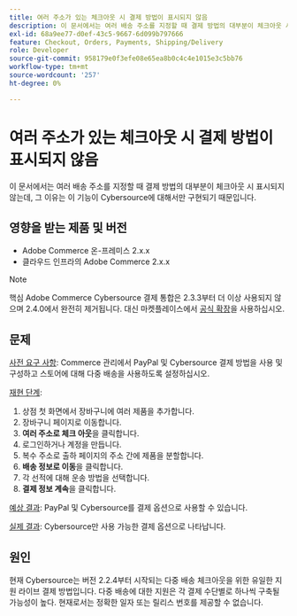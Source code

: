 ```yaml
---
title: 여러 주소가 있는 체크아웃 시 결제 방법이 표시되지 않음
description: 이 문서에서는 여러 배송 주소를 지정할 때 결제 방법의 대부분이 체크아웃 시 표시되지 않는데, 그 이유는 이 기능이 Cybersource에 대해서만 구현되기 때문입니다.
exl-id: 68a9ee77-d0ef-43c5-9667-6d099b797666
feature: Checkout, Orders, Payments, Shipping/Delivery
role: Developer
source-git-commit: 958179e0f3efe08e65ea8b0c4c4e1015e3c5bb76
workflow-type: tm+mt
source-wordcount: '257'
ht-degree: 0%

---
```


# 여러 주소가 있는 체크아웃 시 결제 방법이 표시되지 않음

이 문서에서는 여러 배송 주소를 지정할 때 결제 방법의 대부분이 체크아웃 시 표시되지 않는데, 그 이유는 이 기능이 Cybersource에 대해서만 구현되기 때문입니다.

## 영향을 받는 제품 및 버전

* Adobe Commerce 온-프레미스 2.x.x
* 클라우드 인프라의 Adobe Commerce 2.x.x

>[!NOTE]
>
>핵심 Adobe Commerce Cybersource 결제 통합은 2.3.3부터 더 이상 사용되지 않으며 2.4.0에서 완전히 제거됩니다. 대신 마켓플레이스에서 [공식 확장](https://marketplace.magento.com/cybersource-global-payment-management.html)을 사용하십시오.

## 문제

<u>사전 요구 사항</u>: Commerce 관리에서 PayPal 및 Cybersource 결제 방법을 사용 및 구성하고 스토어에 대해 다중 배송을 사용하도록 설정하십시오.

<u>재현 단계</u>:

1. 상점 첫 화면에서 장바구니에 여러 제품을 추가합니다.
1. 장바구니 페이지로 이동합니다.
1. **여러 주소로 체크 아웃**&#x200B;을 클릭합니다.
1. 로그인하거나 계정을 만듭니다.
1. 복수 주소로 출하 페이지의 주소 간에 제품을 분할합니다.
1. **배송 정보로 이동**&#x200B;을 클릭합니다.
1. 각 선적에 대해 운송 방법을 선택합니다.
1. **결제 정보 계속**&#x200B;을 클릭합니다.

<u>예상 결과</u>: PayPal 및 Cybersource를 결제 옵션으로 사용할 수 있습니다.

<u>실제 결과</u>: Cybersource만 사용 가능한 결제 옵션으로 나타납니다.

## 원인

현재 Cybersource는 버전 2.2.4부터 시작되는 다중 배송 체크아웃을 위한 유일한 지원 라이브 결제 방법입니다. 다중 배송에 대한 지원은 각 결제 수단별로 하나씩 구축될 가능성이 높다. 현재로서는 정확한 일자 또는 릴리스 번호를 제공할 수 없습니다.
